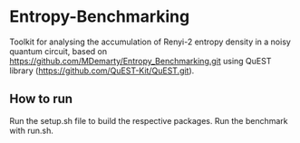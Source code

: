 # Entropy-Benchmarking
 Toolkit for analysing the accumulation of Renyi-2 entropy density in a noisy quantum circuit, based on https://github.com/MDemarty/Entropy_Benchmarking.git using QuEST library (https://github.com/QuEST-Kit/QuEST.git).

## How to run
Run the setup.sh file to build the respective packages.
Run the benchmark with run.sh.

